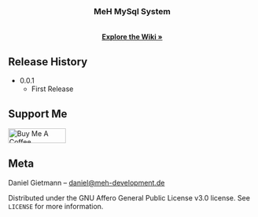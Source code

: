 <br />
<p align="center">
   <h3 align="center">MeH MySql System</h3>

  <p align="center">
    <br />
    <a href="https://github.com/DanielGietmann/MeH-MySql-System/wiki"><strong>Explore the Wiki »</strong></a>
    <br />    
  </p>
</p>

## Release History

* 0.0.1
    * First Release
    
    
    
 ## Support Me   
<a href="https://www.buymeacoffee.com/danielgietmann" target="_blank"><img src="https://cdn.buymeacoffee.com/buttons/v2/default-yellow.png" alt="Buy Me A Coffee" style="height: 30px !important;width: 117px !important;" ></a>
    
    
## Meta

Daniel Gietmann – daniel@meh-development.de

Distributed under the  GNU Affero General Public License v3.0 license. See ``LICENSE`` for more information.
